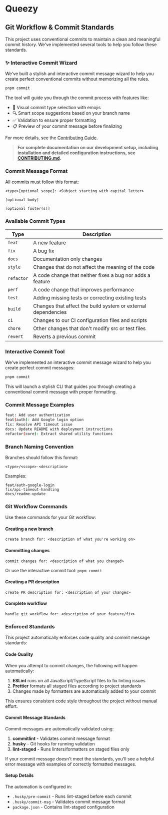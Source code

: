 # Queezy

## Git Workflow & Commit Standards

This project uses conventional commits to maintain a clean and meaningful commit history. We've implemented several tools to help you follow these standards.

### ✨ Interactive Commit Wizard

We've built a stylish and interactive commit message wizard to help you create perfect conventional commits without memorizing all the rules.

```bash
pnpm commit
```

The tool will guide you through the commit process with features like:

- 🎨 Visual commit type selection with emojis
- 🔍 Smart scope suggestions based on your branch name
- ✅ Validation to ensure proper formatting
- 📋 Preview of your commit message before finalizing

For more details, see the [Contributing Guide](./CONTRIBUTING.md#interactive-commit-tool).

> **For complete documentation on our development setup, including installation and detailed configuration instructions, see [CONTRIBUTING.md](./CONTRIBUTING.md).**

### Commit Message Format

All commits must follow this format:

```
<type>[optional scope]: <Subject starting with capital letter>

[optional body]

[optional footer(s)]
```

### Available Commit Types

| Type       | Description                                                   |
| ---------- | ------------------------------------------------------------- |
| `feat`     | A new feature                                                 |
| `fix`      | A bug fix                                                     |
| `docs`     | Documentation only changes                                    |
| `style`    | Changes that do not affect the meaning of the code            |
| `refactor` | A code change that neither fixes a bug nor adds a feature     |
| `perf`     | A code change that improves performance                       |
| `test`     | Adding missing tests or correcting existing tests             |
| `build`    | Changes that affect the build system or external dependencies |
| `ci`       | Changes to our CI configuration files and scripts             |
| `chore`    | Other changes that don't modify src or test files             |
| `revert`   | Reverts a previous commit                                     |

### Interactive Commit Tool

We've implemented an interactive commit message wizard to help you create perfect commit messages:

```bash
pnpm commit
```

This will launch a stylish CLI that guides you through creating a conventional commit message with proper formatting.

### Commit Message Examples

```bash
feat: Add user authentication
feat(auth): Add Google login option
fix: Resolve API timeout issue
docs: Update README with deployment instructions
refactor(core): Extract shared utility functions
```

### Branch Naming Convention

Branches should follow this format:

```
<type>/<scope>-<description>
```

Examples:

```
feat/auth-google-login
fix/api-timeout-handling
docs/readme-update
```

### Git Workflow Commands

Use these commands for your Git workflow:

#### Creating a new branch

```
create branch for: <description of what you're working on>
```

#### Committing changes

```
commit changes for: <description of what you changed>
```

Or use the interactive commit tool: `pnpm commit`

#### Creating a PR description

```
create PR description for: <description of your changes>
```

#### Complete workflow

```
handle git workflow for: <description of your feature/fix>
```

### Enforced Standards

This project automatically enforces code quality and commit message standards:

#### Code Quality

When you attempt to commit changes, the following will happen automatically:

1. **ESLint** runs on all JavaScript/TypeScript files to fix linting issues
2. **Prettier** formats all staged files according to project standards
3. Changes made by formatters are automatically added to your commit

This ensures consistent code style throughout the project without manual effort.

#### Commit Message Standards

Commit messages are automatically validated using:

1. **commitlint** - Validates commit message format
2. **husky** - Git hooks for running validation
3. **lint-staged** - Runs linters/formatters on staged files only

If your commit message doesn't meet the standards, you'll see a helpful error message with examples of correctly formatted messages.

#### Setup Details

The automation is configured in:

- `.husky/pre-commit` - Runs lint-staged before each commit
- `.husky/commit-msg` - Validates commit message format
- `package.json` - Contains lint-staged configuration
